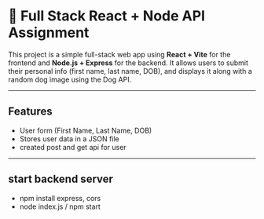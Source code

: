# 🧩 Full Stack React + Node API Assignment

This project is a simple full-stack web app using **React + Vite** for the frontend and **Node.js + Express** for the backend. It allows users to submit their personal info (first name, last name, DOB), and displays it along with a random dog image using the Dog API.

---

##  Features

- User form (First Name, Last Name, DOB)
-  Stores user data in a JSON file
-  created post and get api for user



---

## start backend server
- npm install express, cors
- node index.js / npm start

